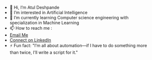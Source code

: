 - 👋 Hi, I’m Atul Deshpande
- 👀 I’m interested in Artificial Intelligence
- 🌱 I’m currently learning Computer science engineering with specialization in Machine Learning
- 📫 How to reach me :
-  [Email Me](mailto:deshpandeatul05@gmail.com)
-  [Connect on LinkedIn](https://www.linkedin.com/in/atul-deshpande-504898271)
- ⚡ Fun fact: "I’m all about automation—if I have to do something more than twice, I’ll write a script for it."

<!---
AtulDeshpande09/AtulDeshpande09 is a ✨ special ✨ repository because its `README.md` (this file) appears on your GitHub profile.
You can click the Preview link to take a look at your changes.
--->

